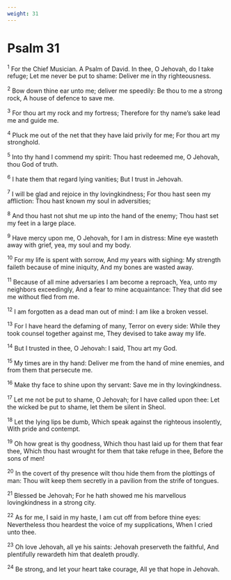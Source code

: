 ```yaml
---
weight: 31
---
```


# Psalm 31

<sup>1</sup> For the Chief Musician. A Psalm of David. In thee, O Jehovah, do I take refuge; Let me never be put to shame: Deliver me in thy righteousness. 

<sup>2</sup> Bow down thine ear unto me; deliver me speedily: Be thou to me a strong rock, A house of defence to save me. 

<sup>3</sup> For thou art my rock and my fortress; Therefore for thy name’s sake lead me and guide me. 

<sup>4</sup> Pluck me out of the net that they have laid privily for me; For thou art my stronghold. 

<sup>5</sup> Into thy hand I commend my spirit: Thou hast redeemed me, O Jehovah, thou God of truth. 

<sup>6</sup> I hate them that regard lying vanities; But I trust in Jehovah. 

<sup>7</sup> I will be glad and rejoice in thy lovingkindness; For thou hast seen my affliction: Thou hast known my soul in adversities; 

<sup>8</sup> And thou hast not shut me up into the hand of the enemy; Thou hast set my feet in a large place. 

<sup>9</sup> Have mercy upon me, O Jehovah, for I am in distress: Mine eye wasteth away with grief, yea, my soul and my body. 

<sup>10</sup> For my life is spent with sorrow, And my years with sighing: My strength faileth because of mine iniquity, And my bones are wasted away. 

<sup>11</sup> Because of all mine adversaries I am become a reproach, Yea, unto my neighbors exceedingly, And a fear to mine acquaintance: They that did see me without fled from me. 

<sup>12</sup> I am forgotten as a dead man out of mind: I am like a broken vessel. 

<sup>13</sup> For I have heard the defaming of many, Terror on every side: While they took counsel together against me, They devised to take away my life. 

<sup>14</sup> But I trusted in thee, O Jehovah: I said, Thou art my God. 

<sup>15</sup> My times are in thy hand: Deliver me from the hand of mine enemies, and from them that persecute me. 

<sup>16</sup> Make thy face to shine upon thy servant: Save me in thy lovingkindness. 

<sup>17</sup> Let me not be put to shame, O Jehovah; for I have called upon thee: Let the wicked be put to shame, let them be silent in Sheol. 

<sup>18</sup> Let the lying lips be dumb, Which speak against the righteous insolently, With pride and contempt. 

<sup>19</sup> Oh how great is thy goodness, Which thou hast laid up for them that fear thee, Which thou hast wrought for them that take refuge in thee, Before the sons of men! 

<sup>20</sup> In the covert of thy presence wilt thou hide them from the plottings of man: Thou wilt keep them secretly in a pavilion from the strife of tongues. 

<sup>21</sup> Blessed be Jehovah; For he hath showed me his marvellous lovingkindness in a strong city. 

<sup>22</sup> As for me, I said in my haste, I am cut off from before thine eyes: Nevertheless thou heardest the voice of my supplications, When I cried unto thee. 

<sup>23</sup> Oh love Jehovah, all ye his saints: Jehovah preserveth the faithful, And plentifully rewardeth him that dealeth proudly. 

<sup>24</sup> Be strong, and let your heart take courage, All ye that hope in Jehovah. 


